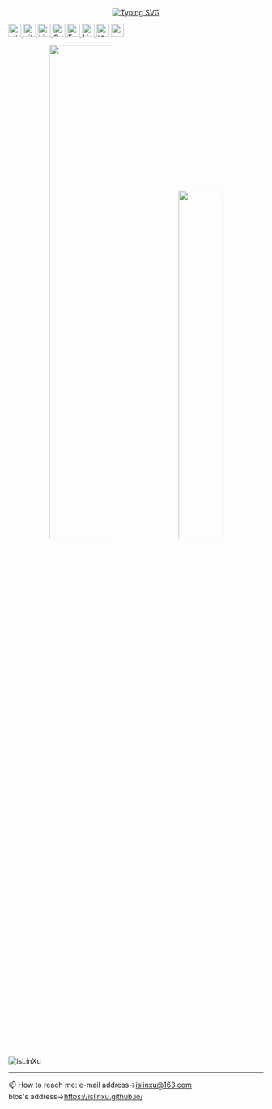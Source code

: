 
<p align="center">
<a href="https://github.com/isLinXu">
	<img src="https://readme-typing-svg.demolab.com?font=Georgia&size=18&duration=2000&pause=100&multiline=true&width=500&height=80&lines=Lin Xu;Researcher+%7C+AI+Engineer;AI+%7C+Computer+Vision+%7C+Bots" alt="Typing SVG" />
</a>

<p> 
<a href="https://github.com/isLinXu"> <img src="https://komarev.com/ghpvc/?username=isLinXu&color=blue" height="25px" alt="github follow" /> </a>
<a href="https://github.com/isLinXu?tab=followers"> <img src="https://img.shields.io/github/followers/isLinXu?label=Followers&style=plastic" height="25px" alt="github follow" /> </a>
<a href="https://islinxu.github.io/"> <img src="https://img.shields.io/badge/homepage-3875B7.svg?labelColor=21438A&style=plastic" height="25px" alt="Lin Xu">
<a href="https://scholar.google.com/citations?hl=zh-CN&user=oTYM_I8AAAAJ"><img src="https://img.shields.io/badge/scholar-4385FE.svg?&style=plastic&logo=google-scholar&logoColor=white" alt="Google Scholar" height="25px"> </a>
<a href="mailto:islinxu@163.com"> <img src="https://img.shields.io/badge/gmail-%23D14836.svg?&style=plastic&logo=gmail&logoColor=white" height="25px" alt="Email">
<a href="https://https://github.com/isLinXu"><img src="https://img.shields.io/badge/linkedin-006CAC.svg?&style=plastic&logo=linkedin&logoColor=white" height="25px" alt="LinkedIn"> </a>
<a href="https:"><img src="https://img.shields.io/badge/知乎-0079FF.svg?style=plastic&logo=zhihu&logoColor=white" height="25px" alt="知乎"></a>
<a href="https://www.linkedin.com/in/xu-lin-3b78a5251/"> <img src="https://img.shields.io/badge/-CV-black?style=plastic" height="25px"> </a>
</p> 


<p align="center">
<img width="50%"  src="https://github-readme-stats.vercel.app/api?username=isLinXu&show_icons=true&hide_border=true&count_private=true" />
<img width="42%"  src="https://github-readme-streak-stats.herokuapp.com/?user=isLinXu&hide_border=true" />
</p>


​	
<p align="left"> 
<img src="https://github-profile-trophy.vercel.app/?username=isLinXu&theme=dark" alt="isLinXu">
</p>


---

📫 How to reach me: 
e-mail address->islinxu@163.com </br> 
blos's address->https://islinxu.github.io/</br> 
